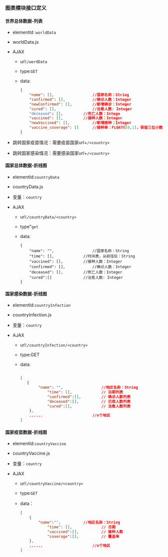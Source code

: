 ### 图表模块接口定义

#### 世界总体数据-列表

+ elementId :`worldData`

+ worldData.js

+ AJAX

  + url:`/wordData`

  + type:`GET`

  + data:

    ```json
    {
        "name": [],					//国家名称：String
        "confirmed": [],			//确诊人数：Integer
        "newConfirmed": [],         //新增确诊：Integer
        "cured": [],				//治愈人数: Integer
        "deceased": [],			//死亡人数：Intege 
        "vaccined": [],			//接种人数：Integer
        "newVaccined": [],			//新增接种：Integer
        "vaccine_coverage": []		//接种率：FLOAT∈[0,1]，保留三位小数
    }
    ```
  
+ 跳转国家疫苗情况：需要疫苗国家url+`/<country>`

+ 跳转国家感染情况：需要感染国家url+`/<country>`

#### 国家总体数据-折线图

+ elementId:`countryData`

+ countryData.js

+ 变量：`country`

+ AJAX

  + url:`/countryData/<country>`

  + type"`get`

  + data:

    ```
    {
        "name": "",					//国家名称：String				
        "time": [],				//时间表，从前往后：String
        "vaccined": [],			//接种人数：Integer
        "confirmed": [],			//确诊人数：Integer
        "deceased": [],			//死亡人数：Integer
        "cured":[]				//治愈人数: Integer
    }
    ```
    
    

#### 国家感染数据-折线图

+ elementId:`countryInfection`

+ countryInfection.js

+ 变量：`country`

+ AJAX

  + url:`/countryInfection/<country>`

  + type:GET

  + data:

    ```json
    
    [
       {
            "name": "",					//地区名称：String
       			"time": [], 			// 日期列表 
       			"confirmed":[],  		// 确诊人数列表
        		"deceased":[],    		// 已故人数列表
        		"cured":[],				// 治愈人数列表
    	},
    	......						//n个地区
    ]
    ```

#### 国家疫苗数据-折线图

+ elementId:`countryVaccine`

+ countryVaccine.js

+ 变量：`country`

+ AJAX

  + url:`/countryVaccine/<country>`

  + type:`GET`

  + data：

    ```json
    [
        {
            "name":"",			//地区名称：String
        		"time": [], 			// 日期 
        		"vaccined":[], 			// 接种人数
        		"coverage":[],			// 覆盖率			
        },
    	......						//n个地区
    ]
    ```
    
    

